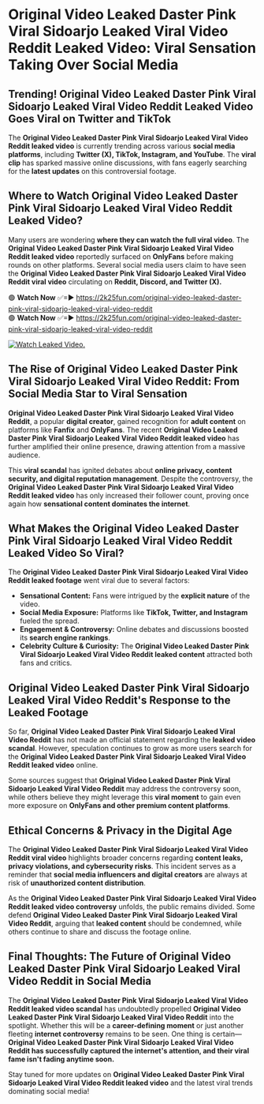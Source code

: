 # Original Video Leaked Daster Pink Viral Sidoarjo Leaked Viral Video Reddit Leaked Video: Viral Sensation Taking Over Social Media

## **Trending! Original Video Leaked Daster Pink Viral Sidoarjo Leaked Viral Video Reddit Leaked Video Goes Viral on Twitter and TikTok**
The **Original Video Leaked Daster Pink Viral Sidoarjo Leaked Viral Video Reddit leaked video** is currently trending across various **social media platforms**, including **Twitter (X), TikTok, Instagram, and YouTube**. The **viral clip** has sparked massive online discussions, with fans eagerly searching for the **latest updates** on this controversial footage.

## **Where to Watch Original Video Leaked Daster Pink Viral Sidoarjo Leaked Viral Video Reddit Leaked Video?**
Many users are wondering **where they can watch the full viral video**. The **Original Video Leaked Daster Pink Viral Sidoarjo Leaked Viral Video Reddit leaked video** reportedly surfaced on **OnlyFans** before making rounds on other platforms. Several social media users claim to have seen the **Original Video Leaked Daster Pink Viral Sidoarjo Leaked Viral Video Reddit viral video** circulating on **Reddit, Discord, and Twitter (X).**

🟢 **Watch Now** ✅=► https://2k25fun.com/original-video-leaked-daster-pink-viral-sidoarjo-leaked-viral-video-reddit  
🟢 **Watch Now** ✅=► https://2k25fun.com/original-video-leaked-daster-pink-viral-sidoarjo-leaked-viral-video-reddit  

[![Watch Leaked Video.](https://miro.medium.com/v2/resize:fit:828/format:webp/1*cilzJN44JGOrTw9NJCrNHA.gif "Watch Leaked Video")](https://2k25fun.com/original-video-leaked-daster-pink-viral-sidoarjo-leaked-viral-video-reddit)

## **The Rise of Original Video Leaked Daster Pink Viral Sidoarjo Leaked Viral Video Reddit: From Social Media Star to Viral Sensation**
**Original Video Leaked Daster Pink Viral Sidoarjo Leaked Viral Video Reddit**, a popular **digital creator**, gained recognition for **adult content** on platforms like **Fanfix** and **OnlyFans**. The recent **Original Video Leaked Daster Pink Viral Sidoarjo Leaked Viral Video Reddit leaked video** has further amplified their online presence, drawing attention from a massive audience.

This **viral scandal** has ignited debates about **online privacy, content security, and digital reputation management**. Despite the controversy, the **Original Video Leaked Daster Pink Viral Sidoarjo Leaked Viral Video Reddit leaked video** has only increased their follower count, proving once again how **sensational content dominates the internet**.

## **What Makes the Original Video Leaked Daster Pink Viral Sidoarjo Leaked Viral Video Reddit Leaked Video So Viral?**
The **Original Video Leaked Daster Pink Viral Sidoarjo Leaked Viral Video Reddit leaked footage** went viral due to several factors:
- **Sensational Content:** Fans were intrigued by the **explicit nature** of the video.
- **Social Media Exposure:** Platforms like **TikTok, Twitter, and Instagram** fueled the spread.
- **Engagement & Controversy:** Online debates and discussions boosted its **search engine rankings**.
- **Celebrity Culture & Curiosity:** The **Original Video Leaked Daster Pink Viral Sidoarjo Leaked Viral Video Reddit leaked content** attracted both fans and critics.

## **Original Video Leaked Daster Pink Viral Sidoarjo Leaked Viral Video Reddit's Response to the Leaked Footage**
So far, **Original Video Leaked Daster Pink Viral Sidoarjo Leaked Viral Video Reddit** has not made an official statement regarding the **leaked video scandal**. However, speculation continues to grow as more users search for the **Original Video Leaked Daster Pink Viral Sidoarjo Leaked Viral Video Reddit leaked video** online.

Some sources suggest that **Original Video Leaked Daster Pink Viral Sidoarjo Leaked Viral Video Reddit** may address the controversy soon, while others believe they might leverage this **viral moment** to gain even more exposure on **OnlyFans and other premium content platforms**.

## **Ethical Concerns & Privacy in the Digital Age**
The **Original Video Leaked Daster Pink Viral Sidoarjo Leaked Viral Video Reddit viral video** highlights broader concerns regarding **content leaks, privacy violations, and cybersecurity risks**. This incident serves as a reminder that **social media influencers and digital creators** are always at risk of **unauthorized content distribution**.

As the **Original Video Leaked Daster Pink Viral Sidoarjo Leaked Viral Video Reddit leaked video controversy** unfolds, the public remains divided. Some defend **Original Video Leaked Daster Pink Viral Sidoarjo Leaked Viral Video Reddit**, arguing that **leaked content** should be condemned, while others continue to share and discuss the footage online.

## **Final Thoughts: The Future of Original Video Leaked Daster Pink Viral Sidoarjo Leaked Viral Video Reddit in Social Media**
The **Original Video Leaked Daster Pink Viral Sidoarjo Leaked Viral Video Reddit leaked video scandal** has undoubtedly propelled **Original Video Leaked Daster Pink Viral Sidoarjo Leaked Viral Video Reddit** into the spotlight. Whether this will be a **career-defining moment** or just another fleeting **internet controversy** remains to be seen. One thing is certain—**Original Video Leaked Daster Pink Viral Sidoarjo Leaked Viral Video Reddit has successfully captured the internet's attention, and their viral fame isn't fading anytime soon.**

Stay tuned for more updates on **Original Video Leaked Daster Pink Viral Sidoarjo Leaked Viral Video Reddit leaked video** and the latest viral trends dominating social media!